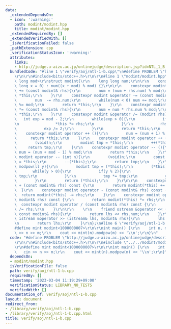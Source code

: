 ```yaml
---
data:
  _extendedDependsOn:
  - icon: ':warning:'
    path: modint/modint.hpp
    title: modint/modint.hpp
  _extendedRequiredBy: []
  _extendedVerifiedWith: []
  _isVerificationFailed: false
  _pathExtension: cpp
  _verificationStatusIcon: ':warning:'
  attributes:
    links:
    - http://judge.u-aizu.ac.jp/onlinejudge/description.jsp?id=NTL_1_B
  bundledCode: "#line 1 \"verify/aoj/ntl-1-b.cpp\"\n#define PROBLEM \"http://judge.u-aizu.ac.jp/onlinejudge/description.jsp?id=NTL_1_B\"\
    \r\n\r\n#include<bits/stdc++.h>\r\n\r\n#line 1 \"modint/modint.hpp\"\ntemplate<long\
    \ long mod>\r\nstruct modint{\r\n    long long num;\r\n\r\n    constexpr modint(long\
    \ long x = 0) : num((x + mod) % mod) {}\r\n\r\n    constexpr modint &operator\
    \ += (const modint& rhs){\r\n        num = (num + rhs.num) % mod;\r\n        return\
    \ *this;\r\n    }\r\n    constexpr modint &operator -= (const modint& rhs){\r\n\
    \        num  -= rhs.num;\r\n        while(num < 0) num += mod;\r\n        num\
    \ %= mod;\r\n        return *this;\r\n    }\r\n    constexpr modint &operator\
    \ *= (const modint& rhs){\r\n        num = num * rhs.num % mod;\r\n        return\
    \ *this;\r\n    }\r\n    constexpr modint &operator /= (modint rhs){\r\n     \
    \   int exp = mod - 2;\r\n        while(exp > 0){\r\n            if(exp % 2){\r\
    \n                *this *= rhs;\r\n            }\r\n            rhs *= rhs;\r\n\
    \            exp /= 2;\r\n        }\r\n        return *this;\r\n    }\r\n\r\n\
    \    constexpr modint operator ++ (){\r\n        num = (num + 1) % mod;\r\n  \
    \      return *this;\r\n    }\r\n    constexpr modint operator ++ (int n){\r\n\
    \        (void)n;\r\n        modint tmp = *this;\r\n        ++(*this);\r\n   \
    \     return tmp;\r\n    }\r\n    constexpr modint operator -- (){\r\n       \
    \ num = (num + mod - 1) % mod;\r\n        return *this;\r\n    }\r\n    constexpr\
    \ modint operator -- (int n){\r\n        (void)n;\r\n        const modint tmp\
    \ = *this;\r\n        --(*this);\r\n        return tmp;\r\n    }\r\n\r\n    modint\
    \ modpow(ll y){\r\n        modint tmp = (*this);\r\n        (*this) = 1;\r\n \
    \       while(y > 0){\r\n            if(y % 2){\r\n                (*this) *=\
    \ tmp;\r\n            }\r\n            tmp *= tmp;\r\n            y /= 2;\r\n\
    \        }\r\n        return (*this);\r\n    }\r\n\r\n    constexpr modint operator\
    \ + (const modint& rhs) const {\r\n        return modint(*this) += rhs;\r\n  \
    \  }\r\n    constexpr modint operator - (const modint& rhs) const {\r\n      \
    \  return modint(*this) -= rhs;\r\n    }\r\n    constexpr modint operator * (const\
    \ modint& rhs) const {\r\n        return modint(*this) *= rhs;\r\n    }\r\n  \
    \  constexpr modint operator / (const modint& rhs) const {\r\n        return modint(*this)\
    \ /= rhs;\r\n    }\r\n\r\n    \r\n    friend ostream &operator << (ostream& lhs,\
    \ const modint& rhs){\r\n        return lhs << rhs.num;\r\n    }\r\n\r\n    friend\
    \ istream &operator >> (istream& lhs, modint& rhs){\r\n        lhs >> rhs.num;\r\
    \n        return lhs;\r\n    }\r\n};\n#line 6 \"verify/aoj/ntl-1-b.cpp\"\n\r\n\
    #define mint modint<1000000007>\r\n\r\nint main() {\r\n    int n, m;\r\n    cin\
    \ >> n >> m;\r\n    cout << mint(n).modpow(m) << '\\n';\r\n}\n"
  code: "#define PROBLEM \"http://judge.u-aizu.ac.jp/onlinejudge/description.jsp?id=NTL_1_B\"\
    \r\n\r\n#include<bits/stdc++.h>\r\n\r\n#include \"../../modint/modint.hpp\"\r\n\
    \r\n#define mint modint<1000000007>\r\n\r\nint main() {\r\n    int n, m;\r\n \
    \   cin >> n >> m;\r\n    cout << mint(n).modpow(m) << '\\n';\r\n}"
  dependsOn:
  - modint/modint.hpp
  isVerificationFile: false
  path: verify/aoj/ntl-1-b.cpp
  requiredBy: []
  timestamp: '2023-03-04 11:19:29+09:00'
  verificationStatus: LIBRARY_NO_TESTS
  verifiedWith: []
documentation_of: verify/aoj/ntl-1-b.cpp
layout: document
redirect_from:
- /library/verify/aoj/ntl-1-b.cpp
- /library/verify/aoj/ntl-1-b.cpp.html
title: verify/aoj/ntl-1-b.cpp
---
```

